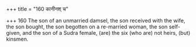 +++
title = "160 कानीनश् च"

+++
160	The son of an unmarried damsel, the son received with the wife, the son bought, the son begotten on a re-married woman, the son self-given, and the son of a Sudra female, (are) the six (who are) not heirs, (but) kinsmen.